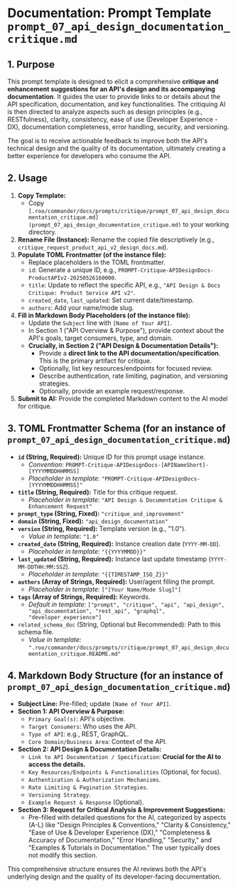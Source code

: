 # Documentation: Prompt Template `prompt_07_api_design_documentation_critique.md`

## 1. Purpose

This prompt template is designed to elicit a comprehensive **critique and enhancement suggestions for an API's design and its accompanying documentation**. It guides the user to provide links to or details about the API specification, documentation, and key functionalities. The critiquing AI is then directed to analyze aspects such as design principles (e.g., RESTfulness), clarity, consistency, ease of use (Developer Experience - DX), documentation completeness, error handling, security, and versioning.

The goal is to receive actionable feedback to improve both the API's technical design and the quality of its documentation, ultimately creating a better experience for developers who consume the API.

## 2. Usage

1.  **Copy Template:**
    *   Copy `[.roo/commander/docs/prompts/critique/prompt_07_api_design_documentation_critique.md](prompt_07_api_design_documentation_critique.md)` to your working directory.
2.  **Rename File (Instance):** Rename the copied file descriptively (e.g., `critique_request_product_api_v2_design_docs.md`).
3.  **Populate TOML Frontmatter (of the instance file):**
    *   Replace placeholders in the TOML frontmatter.
    *   `id`: Generate a unique ID, e.g., `PROMPT-Critique-APIDesignDocs-ProductAPIv2-20250526160000`.
    *   `title`: Update to reflect the specific API, e.g., `"API Design & Docs Critique: Product Service API v2"`.
    *   `created_date`, `last_updated`: Set current date/timestamp.
    *   `authors`: Add your name/mode slug.
4.  **Fill in Markdown Body Placeholders (of the instance file):**
    *   Update the `Subject` line with `[Name of Your API]`.
    *   In Section 1 ("API Overview & Purpose"), provide context about the API's goals, target consumers, type, and domain.
    *   **Crucially, in Section 2 ("API Design & Documentation Details"):**
        *   Provide a **direct link to the API documentation/specification**. This is the primary artifact for critique.
        *   Optionally, list key resources/endpoints for focused review.
        *   Describe authentication, rate limiting, pagination, and versioning strategies.
        *   Optionally, provide an example request/response.
5.  **Submit to AI:** Provide the completed Markdown content to the AI model for critique.

## 3. TOML Frontmatter Schema (for an instance of `prompt_07_api_design_documentation_critique.md`)

*   **`id` (String, Required):** Unique ID for this prompt usage instance.
    *   *Convention:* `PROMPT-Critique-APIDesignDocs-[APINameShort]-[YYYYMMDDHHMMSS]`
    *   *Placeholder in template:* `"PROMPT-Critique-APIDesignDocs-[YYYYMMDDHHMMSS]"`
*   **`title` (String, Required):** Title for this critique request.
    *   *Placeholder in template:* `"API Design & Documentation Critique & Enhancement Request"`
*   **`prompt_type` (String, Fixed):** `"critique_and_improvement"`
*   **`domain` (String, Fixed):** `"api_design_documentation"`
*   **`version` (String, Required):** Template version (e.g., "1.0").
    *   *Value in template:* `"1.0"`
*   **`created_date` (String, Required):** Instance creation date (`YYYY-MM-DD`).
    *   *Placeholder in template:* `"{{YYYYMMDD}}"`
*   **`last_updated` (String, Required):** Instance last update timestamp (`YYYY-MM-DDTHH:MM:SSZ`).
    *   *Placeholder in template:* `"{{TIMESTAMP_ISO_Z}}"`
*   **`authors` (Array of Strings, Required):** User/agent filling the prompt.
    *   *Placeholder in template:* `["[Your Name/Mode Slug]"]`
*   **`tags` (Array of Strings, Required):** Keywords.
    *   *Default in template:* `["prompt", "critique", "api", "api_design", "api_documentation", "rest_api", "graphql", "developer_experience"]`
*   `related_schema_doc` (String, Optional but Recommended): Path to this schema file.
    *   *Value in template:* `".roo/commander/docs/prompts/critique/prompt_07_api_design_documentation_critique.README.md"`

## 4. Markdown Body Structure (for an instance of `prompt_07_api_design_documentation_critique.md`)

*   **Subject Line:** Pre-filled; update `[Name of Your API]`.
*   **Section 1: API Overview & Purpose:**
    *   `Primary Goal(s)`: API's objective.
    *   `Target Consumers`: Who uses the API.
    *   `Type of API`: e.g., REST, GraphQL.
    *   `Core Domain/Business Area`: Context of the API.
*   **Section 2: API Design & Documentation Details:**
    *   `Link to API Documentation / Specification`: **Crucial for the AI to access the details.**
    *   `Key Resources/Endpoints & Functionalities` (Optional, for focus).
    *   `Authentication & Authorization Mechanisms`.
    *   `Rate Limiting & Pagination Strategies`.
    *   `Versioning Strategy`.
    *   `Example Request & Response` (Optional).
*   **Section 3: Request for Critical Analysis & Improvement Suggestions:**
    *   Pre-filled with detailed questions for the AI, categorized by aspects (A-L) like "Design Principles & Conventions," "Clarity & Consistency," "Ease of Use & Developer Experience (DX)," "Completeness & Accuracy of Documentation," "Error Handling," "Security," and "Examples & Tutorials in Documentation." The user typically does not modify this section.

This comprehensive structure ensures the AI reviews both the API's underlying design and the quality of its developer-facing documentation.